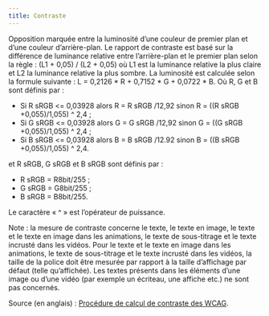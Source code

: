 ```yaml
---
title: Contraste 
---
```


Opposition marquée entre la luminosité d’une couleur de premier plan et d’une
couleur d’arrière-plan. Le rapport de contraste est basé sur la différence de
luminance relative entre l’arrière-plan et le premier plan selon la règle :
(L1 + 0,05) / (L2 + 0,05) où L1 est la luminance relative la plus claire et L2
la luminance relative la plus sombre. La luminosité est calculée selon la
formule suivante : L = 0,2126 * R + 0,7152 * G + 0,0722 * B. Où R, G et B sont
définis par :
* Si R sRGB <= 0,03928 alors R = R sRGB /12,92 sinon R = ((R sRGB +0,055)/1,055) ^ 2,4 ; 
* Si G sRGB <= 0,03928 alors G = G sRGB /12,92 sinon G = ((G sRGB +0,055)/1,055) ^ 2,4 ; 
* Si B sRGB <= 0,03928 alors B = B sRGB /12.92 sinon B = ((B sRGB +0,055)/1,055) ^ 2,4. 

et R sRGB, G sRGB et B sRGB sont définis par :
* R sRGB = R8bit/255 ; 
* G sRGB = G8bit/255 ; 
* B sRGB = B8bit/255. 

Le caractère « ^ » est l’opérateur de puissance.

Note : la mesure de contraste concerne le texte, le texte en image, le texte
et le texte en image dans les animations, le texte de sous-titrage et le texte
incrusté dans les vidéos. Pour le texte et le texte en image dans les
animations, le texte de sous-titrage et le texte incrusté dans les vidéos, la
taille de la police doit être mesurée par rapport à la taille d’affichage par
défaut (telle qu’affichée). Les textes présents dans les éléments d’une image
ou d’une vidéo (par exemple un écriteau, une affiche etc.) ne sont pas
concernés.

Source (en anglais) : [Procédure de calcul de contraste des WCAG](https://www.w3.org/WAI/WCAG21/Techniques/general/G18#procedure).

